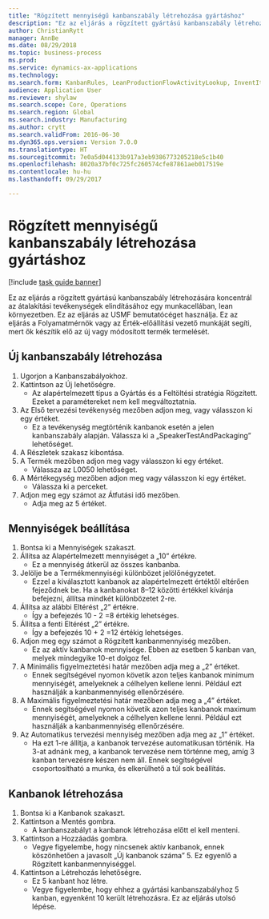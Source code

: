 ```yaml
--- 
title: "Rögzített mennyiségű kanbanszabály létrehozása gyártáshoz"
description: "Ez az eljárás a rögzített gyártású kanbanszabály létrehozására koncentrál az átalakítási tevékenységek elindításához egy munkacellában, lean környezetben."
author: ChristianRytt
manager: AnnBe
ms.date: 08/29/2018
ms.topic: business-process
ms.prod: 
ms.service: dynamics-ax-applications
ms.technology: 
ms.search.form: KanbanRules, LeanProductionFlowActivityLookup, InventItemIdLookupSimple, UnitOfMeasureLookup, KanbanCreate
audience: Application User
ms.reviewer: shylaw
ms.search.scope: Core, Operations
ms.search.region: Global
ms.search.industry: Manufacturing
ms.author: crytt
ms.search.validFrom: 2016-06-30
ms.dyn365.ops.version: Version 7.0.0
ms.translationtype: HT
ms.sourcegitcommit: 7e0a5d044133b917a3eb9386773205218e5c1b40
ms.openlocfilehash: 8020a37bf0c725fc260574cfe87861aeb017519e
ms.contentlocale: hu-hu
ms.lasthandoff: 09/29/2017

---
```

# <a name="create-a-fixed-quantity-kanban-rule-for-manufacturing"></a>Rögzített mennyiségű kanbanszabály létrehozása gyártáshoz

[!include [task guide banner](../../includes/task-guide-banner.md)]

Ez az eljárás a rögzített gyártású kanbanszabály létrehozására koncentrál az átalakítási tevékenységek elindításához egy munkacellában, lean környezetben. Ez az eljárás az USMF bemutatócéget használja. Ez az eljárás a Folyamatmérnök vagy az Érték-előállítási vezető munkáját segíti, mert ők készítik elő az új vagy módosított termék termelését.


## <a name="create-new-kanban-rule"></a>Új kanbanszabály létrehozása
1. Ugorjon a Kanbanszabályokhoz.
2. Kattintson az Új lehetőségre.
    * Az alapértelmezett típus a Gyártás és a Feltöltési stratégia Rögzített. Ezeket a paramétereket nem kell megváltoztatnia.  
3. Az Első tervezési tevékenység mezőben adjon meg, vagy válasszon ki egy értéket.
    * Ez a tevékenység megtörténik kanbanok esetén a jelen kanbanszabály alapján.  Válassza ki a „SpeakerTestAndPackaging” lehetőséget.  
4. A Részletek szakasz kibontása.
5. A Termék mezőben adjon meg vagy válasszon ki egy értéket.
    * Válassza az L0050 lehetőséget.  
6. A Mértékegység mezőben adjon meg vagy válasszon ki egy értéket.
    * Válassza ki a perceket.  
7. Adjon meg egy számot az Átfutási idő mezőben.
    * Adja meg az 5 értéket.  

## <a name="set-quantities"></a>Mennyiségek beállítása
1. Bontsa ki a Mennyiségek szakaszt.
2. Állítsa az Alapértelmezett mennyiséget a „10” értékre.
    * Ez a mennyiség átkerül az összes kanbanba.  
3. Jelölje be a Termékmennyiségi különbözet jelölőnégyzetet.
    * Ezzel a kiválasztott kanbanok az alapértelmezett értéktől eltérően fejeződnek be.  Ha a kanbanokat 8–12 közötti értékkel kívánja befejezni, állítsa mindkét különbözetet 2-re.  
4. Állítsa az alábbi Eltérést „2” értékre.
    * Így a befejezés 10 - 2 =8 értékig lehetséges.  
5. Állítsa a fenti Eltérést „2” értékre.
    * Így a befejezés 10 + 2 =12 értékig lehetséges.  
6. Adjon meg egy számot a Rögzített kanbanmennyiség mezőben.
    * Ez az aktív kanbanok mennyisége. Ebben az esetben 5 kanban van, melyek mindegyike 10-et dolgoz fel.  
7. A Minimális figyelmeztetési határ mezőben adja meg a „2” értéket.
    * Ennek segítségével nyomon követik azon teljes kanbanok minimum mennyiségét, amelyeknek a célhelyen kellene lenni. Például ezt használják a kanbanmennyiség ellenőrzésére.  
8. A Maximális figyelmeztetési határ mezőben adja meg a „4” értéket.
    * Ennek segítségével nyomon követik azon teljes kanbanok maximum mennyiségét, amelyeknek a célhelyen kellene lenni. Például ezt használják a kanbanmennyiség ellenőrzésére.  
9. Az Automatikus tervezési mennyiség mezőben adja meg az „1” értéket.
    * Ha ezt 1-re állítja, a kanbanok tervezése automatikusan történik.   Ha 3-at adnánk meg, a kanbanok tervezése nem történne meg, amíg 3 kanban tervezésre készen nem áll. Ennek segítségével csoportosítható a munka, és elkerülhető a túl sok beállítás.  

## <a name="create-kanbans"></a>Kanbanok létrehozása
1. Bontsa ki a Kanbanok szakaszt.
2. Kattintson a Mentés gombra.
    * A kanbanszabályt a kanbanok létrehozása előtt el kell menteni.  
3. Kattintson a Hozzáadás gombra.
    * Vegye figyelembe, hogy nincsenek aktív kanbanok, ennek köszönhetően a javasolt „Új kanbanok száma” 5. Ez egyenlő a Rögzített kanbanmennyiséggel.  
4. Kattintson a Létrehozás lehetőségre.
    * Ez 5 kanbant hoz létre.  
    * Vegye figyelembe, hogy ehhez a gyártási kanbanszabályhoz 5 kanban, egyenként 10 került létrehozásra. Ez az eljárás utolsó lépése.  


